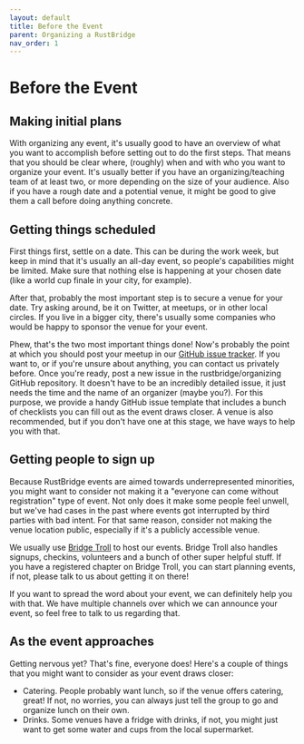 ```yaml
---
layout: default
title: Before the Event
parent: Organizing a RustBridge
nav_order: 1
---
```


# Before the Event

## Making initial plans

With organizing any event, it's usually good to have an overview of what you
want to accomplish before setting out to do the first steps. That means that you
should be clear where, (roughly) when and with who you want to organize your
event. It's usually better if you have an organizing/teaching team of at least
two, or more depending on the size of your audience. Also if you have a rough
date and a potential venue, it might be good to give them a call before doing
anything concrete.

## Getting things scheduled

First things first, settle on a date. This can be during the work week, but keep
in mind that it's usually an all-day event, so people's capabilities might be
limited. Make sure that nothing else is happening at your chosen date (like a
world cup finale in your city, for example).

After that, probably the most important step is to secure a venue for your date.
Try asking around, be it on Twitter, at meetups, or in other local circles. If
you live in a bigger city, there's usually some companies who would be happy to
sponsor the venue for your event.

Phew, that's the two most important things done! Now's probably the point at
which you should post your meetup in our [GitHub issue
tracker](https://github.com/rustbridge/organizing). If you want to,
or if you're unsure about anything, you can contact us privately before. Once
you're ready, post a new issue in the rustbridge/organizing GitHub repository. It
doesn't have to be an incredibly detailed issue, it just needs the time and the
name of an organizer (maybe you?). For this purpose, we provide a handy GitHub
issue template that includes a bunch of checklists you can fill out as the event
draws closer. A venue is also recommended, but if you don't
have one at this stage, we have ways to help you with that.

## Getting people to sign up

Because RustBridge events are aimed towards underrepresented minorities, you
might want to consider not making it a "everyone can come without registration"
type of event. Not only does it make some people feel unwell, but we've had
cases in the past where events got interrupted by third parties with bad intent.
For that same reason, consider not making the venue location public, especially
if it's a publicly accessible venue.

We usually use [Bridge Troll](https://bridgetroll.org) to host our events.
Bridge Troll also handles signups, checkins, volunteers and a bunch of other
super helpful stuff. If you have a registered chapter on Bridge Troll, you can
start planning events, if not, please talk to us about getting it on there!

If you want to spread the word about your event, we can definitely help you with
that. We have multiple channels over which we can announce your event, so feel
free to talk to us regarding that.

## As the event approaches

Getting nervous yet? That's fine, everyone does! Here's a couple of things that
you might want to consider as your event draws closer:

- Catering. People probably want lunch, so if the venue offers catering, great!
  If not, no worries, you can always just tell the group to go and organize
  lunch on their own.
- Drinks. Some venues have a fridge with drinks, if not, you might just want to
  get some water and cups from the local supermarket.
